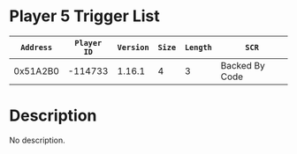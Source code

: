 # Player 5 Trigger List

| `Address` | `Player ID` | `Version` | `Size` | `Length` | `SCR` |
| ---------- | ----------- | --------- | ------ | -------- | ---- |
| 0x51A2B0 | -114733 | 1.16.1 | 4 | 3 | Backed By Code |

# Description

No description.